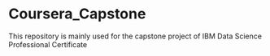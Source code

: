 # Coursera_Capstone
This repository is mainly used for the capstone project of IBM Data Science Professional Certificate
